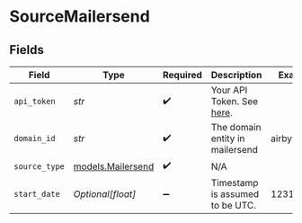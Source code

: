 # SourceMailersend


## Fields

| Field                                                                                       | Type                                                                                        | Required                                                                                    | Description                                                                                 | Example                                                                                     |
| ------------------------------------------------------------------------------------------- | ------------------------------------------------------------------------------------------- | ------------------------------------------------------------------------------------------- | ------------------------------------------------------------------------------------------- | ------------------------------------------------------------------------------------------- |
| `api_token`                                                                                 | *str*                                                                                       | :heavy_check_mark:                                                                          | Your API Token. See <a href="https://www.mailersend.com/help/managing-api-tokens">here</a>. |                                                                                             |
| `domain_id`                                                                                 | *str*                                                                                       | :heavy_check_mark:                                                                          | The domain entity in mailersend                                                             | airbyte.com                                                                                 |
| `source_type`                                                                               | [models.Mailersend](../models/mailersend.md)                                                | :heavy_check_mark:                                                                          | N/A                                                                                         |                                                                                             |
| `start_date`                                                                                | *Optional[float]*                                                                           | :heavy_minus_sign:                                                                          | Timestamp is assumed to be UTC.                                                             | 123131321                                                                                   |
